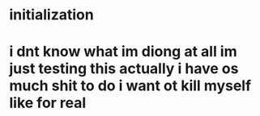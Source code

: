 # initialization

# i dnt know what im diong at all im just testing this actually i have os much shit to do i want ot kill myself like for real
